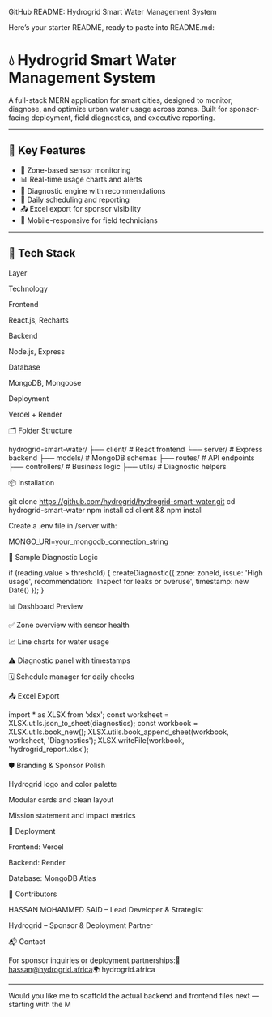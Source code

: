  GitHub README: Hydrogrid Smart Water Management System

Here’s your starter README, ready to paste into README.md:

# 💧 Hydrogrid Smart Water Management System

A full-stack MERN application for smart cities, designed to monitor, diagnose, and optimize urban water usage across zones. Built for sponsor-facing deployment, field diagnostics, and executive reporting.

---

## 🚀 Key Features

- 📍 Zone-based sensor monitoring
- 📊 Real-time usage charts and alerts
- 🧠 Diagnostic engine with recommendations
- 📅 Daily scheduling and reporting
- 📤 Excel export for sponsor visibility
- 📱 Mobile-responsive for field technicians

---

## 🧱 Tech Stack

Layer

Technology

Frontend

React.js, Recharts

Backend

Node.js, Express

Database

MongoDB, Mongoose

Deployment

Vercel + Render

🗂️ Folder Structure

hydrogrid-smart-water/
├── client/              # React frontend
└── server/              # Express backend
    ├── models/          # MongoDB schemas
    ├── routes/          # API endpoints
    ├── controllers/     # Business logic
    ├── utils/           # Diagnostic helpers

📦 Installation

git clone https://github.com/hydrogrid/hydrogrid-smart-water.git
cd hydrogrid-smart-water
npm install
cd client && npm install

Create a .env file in /server with:

MONGO_URI=your_mongodb_connection_string

🧪 Sample Diagnostic Logic

if (reading.value > threshold) {
  createDiagnostic({
    zone: zoneId,
    issue: 'High usage',
    recommendation: 'Inspect for leaks or overuse',
    timestamp: new Date()
  });
}

📊 Dashboard Preview

✅ Zone overview with sensor health

📈 Line charts for water usage

⚠️ Diagnostic panel with timestamps

🗓️ Schedule manager for daily checks

📤 Excel Export

import * as XLSX from 'xlsx';
const worksheet = XLSX.utils.json_to_sheet(diagnostics);
const workbook = XLSX.utils.book_new();
XLSX.utils.book_append_sheet(workbook, worksheet, 'Diagnostics');
XLSX.writeFile(workbook, 'hydrogrid_report.xlsx');

🛡️ Branding & Sponsor Polish

Hydrogrid logo and color palette

Modular cards and clean layout

Mission statement and impact metrics

📍 Deployment

Frontend: Vercel

Backend: Render

Database: MongoDB Atlas

🤝 Contributors

HASSAN MOHAMMED SAID – Lead Developer & Strategist

Hydrogrid – Sponsor & Deployment Partner

📬 Contact

For sponsor inquiries or deployment partnerships:📧 hassan@hydrogrid.africa🌍 hydrogrid.africa


---

Would you like me to scaffold the actual backend and frontend files next — starting with the M
